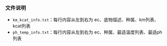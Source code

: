 ### 文件说明

- `km_kcat_info.txt`：每行内容从左到右为 ec、底物描述、种属、km列表、kcat列表
- `ph_temp_info.txt`：每行内容从左到右为 ec、种属、最适温度列表、最适ph列表
